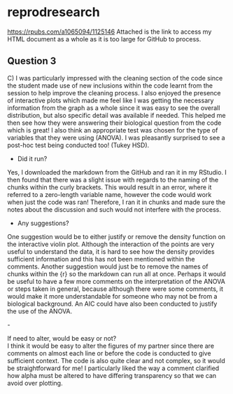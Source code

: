 # reprodresearch
https://rpubs.com/a1065094/1125146
Attached is the link to access my HTML document as a whole as it is too large for GitHub to process.


## Question 3
C) I was particularly impressed with the cleaning section of the code since the student made use of new inclusions within the code learnt from the session to help improve the cleaning process. I also enjoyed the presence of interactive plots which made me feel like I was getting the necessary information from the graph as a whole since it was easy to see the overall distribution, but also specific detail was available if needed. This helped me then see how they were answering their biological question from the code which is great! I also think an appropriate test was chosen for the type of variables that they were using (ANOVA). I was pleasantly surprised to see a post-hoc test being conducted too! (Tukey HSD).
- <div>Did it run?</div> 
Yes, I downloaded the markdown from the GitHub and ran it in my RStudio. I then found that there was a slight issue with regards to the naming of the chunks within the curly brackets. This would result in an error, where it referred to a zero-length variable name, however the code would work when just the code was ran! Therefore, I ran it in chunks and made sure the notes about the discussion and such would not interfere with the process.

-	<div>Any suggestions?</div>
One suggestion would be to either justify or remove the density function on the interactive violin plot. Although the interaction of the points are very useful to understand the data, it is hard to see how the density provides sufficient information and this has not been mentioned within the comments. Another suggestion would just be to remove the names of chunks within the {r} so the markdown can run all at once. Perhaps it would be useful to have a few more comments on the interpretation of the ANOVA or steps taken in general, because although there were some comments, it would make it more understandable for someone who may not be from a biological background. An AIC could have also been conducted to justify the use of the ANOVA.

-<div>If need to alter, would be easy or not?</div>
I think it would be easy to alter the figures of my partner since there are comments on almost each line or before the code is conducted to give sufficient context. The code is also quite clear and not complex, so it would be straightforward for me! I particularly liked the way a comment clarified how alpha must be altered to have differing transparency so that we can avoid over plotting. 

